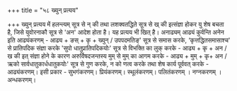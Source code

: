 +++
title = "५८ ख्युन् प्रत्यय"

+++
ख्युन् प्रत्यय में हलन्त्यम् सूत्र से न् की तथा लशक्वतद्धिते सूत्र से ख् की इत्संज्ञा होकर यु शेष बचता है, जिसे युवोरनाकौ सूत्र से 'अन' आदेश होता है। यह प्रत्यय भी खित् है।
अनाढ्यम् आढ्यं कुर्वन्ति अनेन इति आढ्यंकरणम् -
आढ्य + ङस् + कृ + ख्युन् / उपपदमतिङ्' सूत्र से समास करके, ‘कृत्तद्धितसमासाश्च' से प्रातिपदिक संज्ञा करके 'सुपो धातुप्रातिपदिकयोः' सूत्र से विभक्ति का लुक् करके - आढ्य + कृ + अन / ख की इत् संज्ञा होने के कारण अरुर्विषदजन्तस्य मुम् से मुम् का आगम करके - आढ्य + मुम् + कृ+ अन / ऋको सार्वधातुकार्धधातुकयोः' सूत्र से गुण करके, न को णत्व करके तथा शेष कार्य पूर्ववत् करके - आढ्यंकरणम्।
इसी प्रकार - सुभगंकरणम्। प्रियंकरणम्। स्थूलंकरणम्। पलितंकरणम् । नग्नकरणम् । अन्धकरणम्।